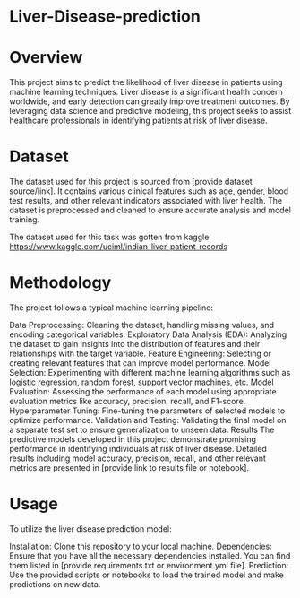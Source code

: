 # Liver-Disease-prediction


# Overview
This project aims to predict the likelihood of liver disease in patients using machine learning techniques. Liver disease is a significant health concern worldwide, and early detection can greatly improve treatment outcomes. By leveraging data science and predictive modeling, this project seeks to assist healthcare professionals in identifying patients at risk of liver disease.

# Dataset
The dataset used for this project is sourced from [provide dataset source/link]. It contains various clinical features such as age, gender, blood test results, and other relevant indicators associated with liver health. The dataset is preprocessed and cleaned to ensure accurate analysis and model training.

The dataset used for this task was gotten from kaggle https://www.kaggle.com/uciml/indian-liver-patient-records

# Methodology
The project follows a typical machine learning pipeline:

Data Preprocessing: Cleaning the dataset, handling missing values, and encoding categorical variables.
Exploratory Data Analysis (EDA): Analyzing the dataset to gain insights into the distribution of features and their relationships with the target variable.
Feature Engineering: Selecting or creating relevant features that can improve model performance.
Model Selection: Experimenting with different machine learning algorithms such as logistic regression, random forest, support vector machines, etc.
Model Evaluation: Assessing the performance of each model using appropriate evaluation metrics like accuracy, precision, recall, and F1-score.
Hyperparameter Tuning: Fine-tuning the parameters of selected models to optimize performance.
Validation and Testing: Validating the final model on a separate test set to ensure generalization to unseen data.
Results
The predictive models developed in this project demonstrate promising performance in identifying individuals at risk of liver disease. Detailed results including model accuracy, precision, recall, and other relevant metrics are presented in [provide link to results file or notebook].

# Usage
To utilize the liver disease prediction model:

Installation: Clone this repository to your local machine.
Dependencies: Ensure that you have all the necessary dependencies installed. You can find them listed in [provide requirements.txt or environment.yml file].
Prediction: Use the provided scripts or notebooks to load the trained model and make predictions on new data.
